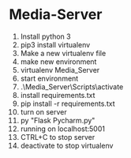 # Media-Server
1. Install python 3
2. pip3 install virtualenv
3. Make a new virtualenv file
4. make new environment 
5. virtualenv Media_Server
6. start environment
7. .\Media_Server\Scripts\activate
8. install requirements.txt
9. pip install -r requirements.txt
10. turn on server
11. py "Flask Pycharm.py"
12. running on localhost:5001
13. CTRL+C to stop server
14. deactivate to stop virtualenv
